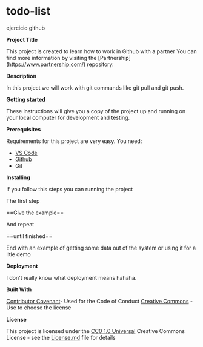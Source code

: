 # todo-list
ejercicio github

**Project Title**

This project is created to learn how to work in Github with a partner
You can find more information by visiting the [Partnership] (https://www.partnership.com/) repository.

**Description**

In this project we will work with git commands like git pull and git push. 

**Getting started**

These instructions will give you a copy of the project up and running on your local computer for development and testing.

**Prerequisites**

Requirements for this project are very easy. You need:
- [VS Code](https://code.visualstudio.com/)
- [Github](https://github.com/)
- Git

**Installing**

 If you follow this steps you can running the project

 The first step

 ==Give the example==

 And repeat

 ==until finished==

 End with an example of getting some data out of the system or using it for a litle demo
 
**Deployment**

I don't really know what deployment means hahaha. 

**Built With**

[Contributor Covenant](https://www.contributor.com/)- Used
for the Code of Conduct
[Creative Commons](https://www.creative.com/) - Use to choose 
the license

**License**

This project is licensed under the [CC0 1.0 Universal](https://www.universal.com/)
Creative Commons License - see the [License.md](https://www.licensemd.com/) file for details







